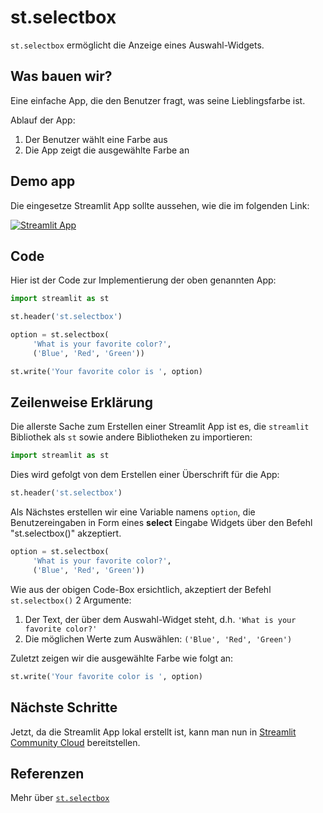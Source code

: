 # st.selectbox

`st.selectbox` ermöglicht die Anzeige eines Auswahl-Widgets.

## Was bauen wir?

Eine einfache App, die den Benutzer fragt, was seine Lieblingsfarbe ist.

Ablauf der App:
1. Der Benutzer wählt eine Farbe aus
2. Die App zeigt die ausgewählte Farbe an

## Demo app
Die eingesetze Streamlit App sollte aussehen, wie die im folgenden Link:

[![Streamlit App](https://static.streamlit.io/badges/streamlit_badge_black_white.svg)](https://share.streamlit.io/dataprofessor/st.selectbox/)

## Code
Hier ist der Code zur Implementierung der oben genannten App:
```python
import streamlit as st

st.header('st.selectbox')

option = st.selectbox(
     'What is your favorite color?',
     ('Blue', 'Red', 'Green'))

st.write('Your favorite color is ', option)
```

## Zeilenweise Erklärung
Die allerste Sache zum Erstellen einer Streamlit App ist es, die `streamlit` Bibliothek als `st` sowie andere Bibliotheken zu importieren:
```python
import streamlit as st
```

Dies wird gefolgt von dem Erstellen einer Überschrift für die App:
```python
st.header('st.selectbox')
```

Als Nächstes erstellen wir eine Variable namens `option`, die Benutzereingaben in Form eines **select** Eingabe Widgets über den Befehl "st.selectbox()" akzeptiert.

```python
option = st.selectbox(
     'What is your favorite color?',
     ('Blue', 'Red', 'Green'))
```
Wie aus der obigen Code-Box ersichtlich, akzeptiert der Befehl `st.selectbox()` 2 Argumente:
1. Der Text, der über dem Auswahl-Widget steht, d.h. `'What is your favorite color?'`
2. Die möglichen Werte zum Auswählen: `('Blue', 'Red', 'Green')`

Zuletzt zeigen wir die ausgewählte Farbe wie folgt an:
```python
st.write('Your favorite color is ', option)
```

## Nächste Schritte
Jetzt, da die Streamlit App lokal erstellt ist, kann man nun in [Streamlit Community Cloud](https://streamlit.io/cloud) bereitstellen.

## Referenzen 
Mehr über [`st.selectbox`](https://docs.streamlit.io/library/api-reference/widgets/st.selectbox)
